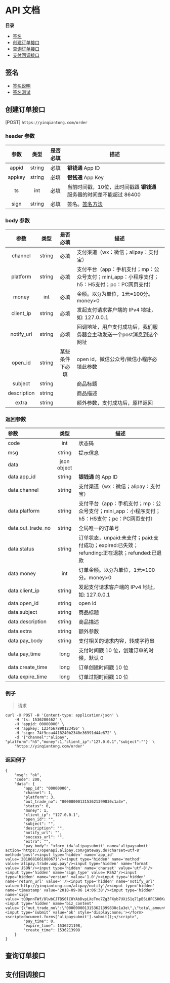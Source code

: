 # API 文档

**目录**

* [签名](##签名)
* [创建订单接口](##创建订单接口)
* [查询订单接口](##查询订单接口)
* [支付回调接口](##支付回调接口)

## 签名

* [签名说明](https://github.com/yinqiantong/docs/blob/master/doc/sign.md)
* [签名测试](https://yinqiantong.com/html/experience/sign.html)

## 创建订单接口

[POST] `https://yinqiantong.com/order`

### header 参数

| 参数 | 类型 | 是否必填 | 描述 |
| :---: | :---: | :---: | --- |
| appid | string | 必填 | **银钱通** App ID |
| appkey | string | 必填 | **银钱通** App Key |
| ts | int | 必填 | 当前时间戳，10位，此时间戳跟 **银钱通** 服务器的时间差不能超过 86400 |
| sign | string | 必填 | 签名。[签名方法](https://github.com/yinqiantong/docs/blob/master/doc/sign.md) |

### body 参数

| 参数 | 类型 | 是否必填 | 描述 |
| :---: | :---: | :---: | --- |
| channel | string | 必填 | 支付渠道（wx：微信；alipay：支付宝） |
| platform | string | 必填 | 支付平台（app：手机支付；mp：公众号支付；mini_app：小程序支付；h5：H5支付；pc：PC网页支付） |
| money | int | 必填 | 金额。以`分`为单位，1元=100分。money>0 |
| client_ip | string | 必填 | 发起支付请求客户端的 IPv4 地址，如: 127.0.0.1 |
| notify_url | string | 必填 | 回调地址，用户支付成功后，我们服务器会主动发送一个post消息到这个网址 |
| open_id | string | 某些条件下必填 | open id，微信公众号/微信小程序必填此参数 |
| subject | string | | 商品标题 |
| description | string | | 商品描述 |
| extra | string | | 额外参数，支付成功后，原样返回 |

### 返回参数

| 参数 | 类型  | 描述 |
| :--- | :---: | --- |
| code | int | 状态码 |
| msg | string | 提示信息 |
| data | json object |  |
| data.app_id | string | **银钱通** 的 App ID |
| data.channel | string | 支付渠道（wx：微信；alipay：支付宝） |
| data.platform | string | 支付平台（app：手机支付；mp：公众号支付；mini_app：小程序支付；h5：H5支付；pc：PC网页支付） |
| data.out_trade_no | string | 全局唯一的订单号 |
| data.status | string | 订单状态，unpaid:未支付；paid:支付成功；expired:已失效；refunding:正在退款；refunded:已退款 |
| data.money | int | 订单金额。以`分`为单位，1元=100分。money>0 |
| data.client_ip | string | 发起支付请求客户端的 IPv4 地址，如: 127.0.0.1 |
| data.open_id | string | open id |
| data.subject | string | 商品标题 |
| data.description | string | 商品描述 |
| data.extra | string | 额外参数 |
| data.pay_body | string | 支付相关的请求内容，转成字符串 |
| data.pay_time | long | 支付时间戳 10 位，创建订单的时候，默认 0 |
| data.create_time | long | 订单创建时间戳 10 位 |
| data.expire_time | long | 订单过期时间戳 10 位 |

### 例子

> 请求

```
curl -X POST -H 'Content-type: application/json' \
    -H 'ts: 1536200462' \
    -H 'appid: 00000000' \
    -H 'appkey: 1234567890123456' \
    -H 'sign: 74f9cca4418240b2340e36991d44e672' \
    -d '{"channel":"alipay", "platform":"h5","money":1,"client_ip":"127.0.0.1","subject":""}' \
    'https://yinqiantong.com/order'
```

### 返回例子

```
{
    "msg": "ok", 
    "code": 200, 
    "data": {
        "app_id": "00000000", 
        "channel": 1, 
        "platform": 3, 
        "out_trade_no": "0000000013153621399830c1a3e", 
        "status": 0, 
        "money": 1, 
        "client_ip": "127.0.0.1", 
        "open_id": "", 
        "subject": "", 
        "description": "", 
        "notify_url": "", 
        "success_url": "", 
        "extra": "", 
        "pay_body": "<form id='alipaysubmit' name='alipaysubmit' action='https://openapi.alipay.com/gateway.do?charset=utf-8' method='post'><input type='hidden' name='app_id' value='2018081661080671'/><input type='hidden' name='method' value='alipay.trade.wap.pay'/><input type='hidden' name='format' value='JSON'/><input type='hidden' name='charset' value='utf-8'/><input type='hidden' name='sign_type' value='RSA2'/><input type='hidden' name='version' value='1.0'/><input type='hidden' name='return_url' value=''/><input type='hidden' name='notify_url' value='http://yinqiantong.com/alipay/notify'/><input type='hidden' name='timestamp' value='2018-09-06 14:06:38'/><input type='hidden' name='sign' value='tQ9pnnTWf/8lwbCJTBS0lCHYAbDvpLXeTme7Zg3FXyb7UXiS1q71pBSi8FCSH0KaDY+Jj/JngixkjLry9idvl8gYBa0fsgE4vrf2XBid55zE0sFDZDVEtE5YqnyRhEBPGZPE3Rlr1lRiPZDxHp5Tixq9Pybb9kcttgaqBqk9WPsZRqDq35YTeEq+no5OVUJ2fzdQoKteHridRubduFtDgAmlPujduUK8RqpwTOGRy/F2+MnW9DWBvwfTc4ePxwZyfjk+56lotgcsdYlk50Gx11xjRVdWQLd6mfk32R7+UG+B/AD2i/dhCNJZc0lQaUyVVmOFB2KpOW2tpKPEGi3//g=='/><input type='hidden' name='biz_content' value='{\"out_trade_no\":\"0000000013153621399830c1a3e\",\"total_amount\":1,\"subject\":\"\",\"notify_url\":\"http:\\/\\/yinqiantong.com\\/api\\/alipay\\/notify\",\"product_code\":\"QUICK_WAP_WAY\"}'/><input type='submit' value='ok' style='display:none;'></form><script>document.forms['alipaysubmit'].submit();</script>", 
        "pay_time": 0, 
        "expire_time": 1536221198, 
        "create_time": 1536213998
    }
}
```

## 查询订单接口


## 支付回调接口
